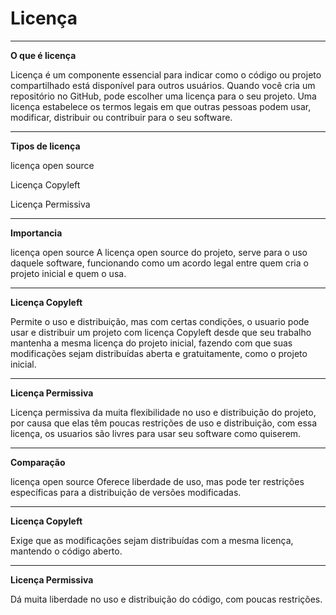 # Licença
***
**O que é licença**

Licença é um componente essencial para indicar como o código ou projeto compartilhado está disponível para outros usuários. Quando você cria um repositório no GitHub, pode escolher uma licença para o seu projeto. Uma licença estabelece os termos legais em que outras pessoas podem usar, modificar, distribuir ou contribuir para o seu software.
***
**Tipos de licença**

licença open source 

Licença Copyleft

Licença Permissiva
***
**Importancia**

licença open source
A licença open source do projeto, serve para o uso daquele software, funcionando como um acordo legal entre quem cria o projeto inicial e quem o usa.
***
**Licença Copyleft**

Permite o uso e distribuição, mas com certas condições, o usuario pode usar e distribuir um projeto com licença Copyleft desde que seu trabalho mantenha a mesma licença do projeto inicial, fazendo com que suas modificações sejam distribuídas aberta e gratuitamente, como o projeto inicial.
***
**Licença Permissiva**

Licença permissiva da muita flexibilidade no uso e distribuição do projeto, por causa que elas têm poucas restrições de uso e distribuição, com essa licença, os usuarios são livres para usar seu software como quiserem.
***
**Comparação**

licença open source
Oferece liberdade de uso, mas pode ter restrições específicas para a distribuição de versões modificadas.
***
**Licença Copyleft**

Exige que as modificações sejam distribuídas com a mesma licença, mantendo o código aberto.
***
**Licença Permissiva**

Dá muita liberdade no uso e distribuição do código, com poucas restrições.
